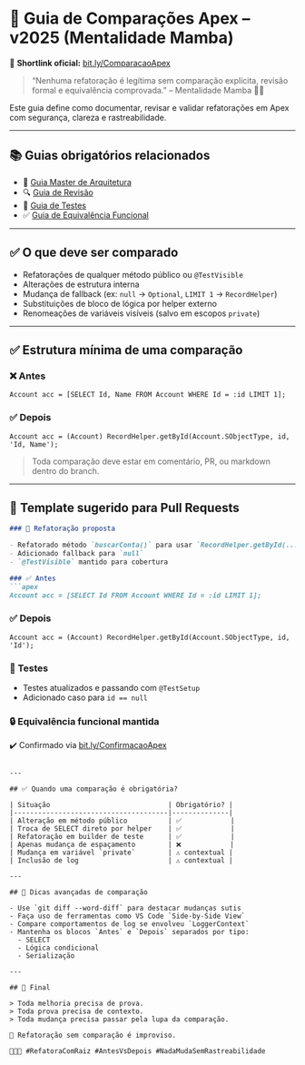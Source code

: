 # 🔁 Guia de Comparações Apex – v2025 (Mentalidade Mamba)

📎 **Shortlink oficial:** [bit.ly/ComparacaoApex](https://bit.ly/ComparacaoApex)

> “Nenhuma refatoração é legítima sem comparação explícita, revisão formal e equivalência comprovada.” – Mentalidade Mamba 🧠🔥

Este guia define como documentar, revisar e validar refatorações em Apex com segurança, clareza e rastreabilidade.

---

## 📚 Guias obrigatórios relacionados

- 📘 [Guia Master de Arquitetura](https://bit.ly/GuiaApexMamba)
- 🔍 [Guia de Revisão](https://bit.ly/GuiaApexRevisao)
- 🧪 [Guia de Testes](https://bit.ly/GuiaTestsApex)
- ✅ [Guia de Equivalência Funcional](https://bit.ly/ConfirmacaoApex)

---

## ✅ O que deve ser comparado

- Refatorações de qualquer método público ou `@TestVisible`
- Alterações de estrutura interna
- Mudança de fallback (ex: `null` → `Optional`, `LIMIT 1` → `RecordHelper`)
- Substituições de bloco de lógica por helper externo
- Renomeações de variáveis visíveis (salvo em escopos `private`)

---

## ✅ Estrutura mínima de uma comparação

### ❌ Antes
```apex
Account acc = [SELECT Id, Name FROM Account WHERE Id = :id LIMIT 1];
```

### ✅ Depois
```apex
Account acc = (Account) RecordHelper.getById(Account.SObjectType, id, 'Id, Name');
```

> Toda comparação deve estar em comentário, PR, ou markdown dentro do branch.

---

## 📝 Template sugerido para Pull Requests

```markdown
### 🔄 Refatoração proposta

- Refatorado método `buscarConta()` para usar `RecordHelper.getById(...)`
- Adicionado fallback para `null`
- `@TestVisible` mantido para cobertura

### ✅ Antes
```apex
Account acc = [SELECT Id FROM Account WHERE Id = :id LIMIT 1];
```

### ✅ Depois
```apex
Account acc = (Account) RecordHelper.getById(Account.SObjectType, id, 'Id');
```

### 🧪 Testes
- Testes atualizados e passando com `@TestSetup`
- Adicionado caso para `id == null`

### 🔒 Equivalência funcional mantida
✔️ Confirmado via [bit.ly/ConfirmacaoApex](https://bit.ly/ConfirmacaoApex)
```

---

## ✅ Quando uma comparação é obrigatória?

| Situação                             | Obrigatório? |
|--------------------------------------|--------------|
| Alteração em método público          | ✅            |
| Troca de SELECT direto por helper    | ✅            |
| Refatoração em builder de teste      | ✅            |
| Apenas mudança de espaçamento        | ❌            |
| Mudança em variável `private`        | ⚠️ contextual |
| Inclusão de log                      | ⚠️ contextual |

---

## 📌 Dicas avançadas de comparação

- Use `git diff --word-diff` para destacar mudanças sutis
- Faça uso de ferramentas como VS Code `Side-by-Side View`
- Compare comportamentos de log se envolveu `LoggerContext`
- Mantenha os blocos `Antes` e `Depois` separados por tipo:
  - SELECT
  - Lógica condicional
  - Serialização

---

## 🧠 Final

> Toda melhoria precisa de prova.
> Toda prova precisa de contexto.
> Toda mudança precisa passar pela lupa da comparação.

📌 Refatoração sem comparação é improviso.

🧠🧱🧪 #RefatoraComRaiz #AntesVsDepois #NadaMudaSemRastreabilidade

